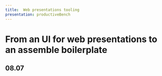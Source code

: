 ```yaml
---
title:  Web presentations tooling
presentation: productiveBench
---
```



<div class="TitleAligner TitleAligner-CenterCenter">
    <div>
        <h1 class="SlideMainTitle u-blue u-serif">From an UI for web presentations to an assemble boilerplate</h1>
        <h2 class="SlideSubtitle">08.07</h2>
        <div class="SlideTitleUnderline"></div>
    </div>
</div>
